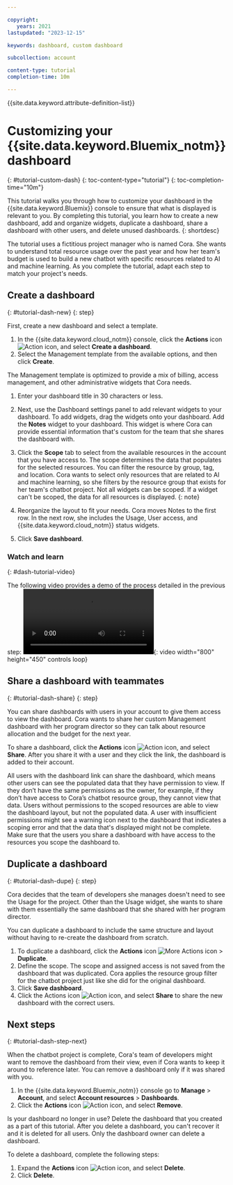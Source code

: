 ```yaml
---

copyright:
   years: 2021
lastupdated: "2023-12-15"

keywords: dashboard, custom dashboard

subcollection: account

content-type: tutorial
completion-time: 10m

---
```


{{site.data.keyword.attribute-definition-list}}

# Customizing your {{site.data.keyword.Bluemix_notm}} dashboard
{: #tutorial-custom-dash}
{: toc-content-type="tutorial"}
{: toc-completion-time="10m"}

This tutorial walks you through how to customize your dashboard in the {{site.data.keyword.Bluemix}} console to ensure that what is displayed is relevant to you. By completing this tutorial, you learn how to create a new dashboard, add and organize widgets, duplicate a dashboard, share a dashboard with other users, and delete unused dashboards.
{: shortdesc}

The tutorial uses a fictitious project manager who is named Cora. She wants to understand total resource usage over the past year and how her team's budget is used to build a new chatbot with specific resources related to AI and machine learning. As you complete the tutorial, adapt each step to match your project's needs.

## Create a dashboard
{: #tutorial-dash-new}
{: step}

First, create a new dashboard and select a template.

1. In the {{site.data.keyword.cloud_notm}} console, click the **Actions** icon ![Action icon](../icons/action-menu-icon.svg "Actions"), and select **Create a dashboard**.
2. Select the Management template from the available options, and then click **Create**.

The Management template is optimized to provide a mix of billing, access management, and other administrative widgets that Cora needs.

1. Enter your dashboard title in 30 characters or less.
1. Next, use the Dashboard settings panel to add relevant widgets to your dashboard. To add widgets, drag the widgets onto your dashboard. Add the **Notes** widget to your dashboard. This widget is where Cora can provide essential information that's custom for the team that she shares the dashboard with.
1. Click the **Scope** tab to select from the available resources in the account that you have access to. The scope determines the data that populates for the selected resources. You can filter the resource by group, tag, and location. Cora wants to select only resources that are related to AI and machine learning, so she filters by the resource group that exists for her team's chatbot project.
   Not all widgets can be scoped. If a widget can't be scoped, the data for all resources is displayed.
   {: note}

1. Reorganize the layout to fit your needs. Cora moves Notes to the first row. In the next row, she includes the Usage, User access, and {{site.data.keyword.cloud_notm}} status widgets.
1. Click **Save dashboard**.

### Watch and learn
{: #dash-tutorial-video}

The following video provides a demo of the process detailed in the previous step: ![Create a custom dashboard in {{site.data.keyword.Bluemix_notm}}.](images/scope-dash-tutorial.mp4){: video width="800" height="450" controls loop}

## Share a dashboard with teammates
{: #tutorial-dash-share}
{: step}

You can share dashboards with users in your account to give them access to view the dashboard. Cora wants to share her custom Management dashboard with her program director so they can talk about resource allocation and the budget for the next year.

To share a dashboard, click the **Actions** icon ![Action icon](../icons/action-menu-icon.svg "Actions"), and select **Share**. After you share it with a user and they click the link, the dashboard is added to their account.

All users with the dashboard link can share the dashboard, which means other users can see the populated data that they have permission to view. If they don’t have the same permissions as the owner, for example, if they don’t have access to Cora’s chatbot resource group, they cannot view that data. Users without permissions to the scoped resources are able to view the dashboard layout, but not the populated data. A user with insufficient permissions might see a warning icon next to the dashboard that indicates a scoping error and that the data that's displayed might not be complete. Make sure that the users you share a dashboard with have access to the resources you scope the dashboard to.

## Duplicate a dashboard
{: #tutorial-dash-dupe}
{: step}

Cora decides that the team of developers she manages doesn't need to see the Usage for the project. Other than the Usage widget, she wants to share with them essentially the same dashboard that she shared with her program director.

You can duplicate a dashboard to include the same structure and layout without having to re-create the dashboard from scratch.

1.  To duplicate a dashboard, click the **Actions** icon ![More Actions icon](../icons/action-menu-icon.svg "Actions") > **Duplicate**.
2. Define the scope. The scope and assigned access is not saved from the dashboard that was duplicated. Cora applies the resource group filter for the chatbot project just like she did for the original dashboard.
3. Click **Save dashboard**.
4. Click the Actions icon ![Action icon](../icons/action-menu-icon.svg "Actions"), and select **Share** to share the new dashboard with the correct users.

## Next steps
{: #tutorial-dash-step-next}

When the chatbot project is complete, Cora's team of developers might want to remove the dashboard from their view, even if Cora wants to keep it around to reference later. You can remove a dashboard only if it was shared with you.

1. In the {{site.data.keyword.Bluemix_notm}} console go to **Manage** > **Account**, and select **Account resources** > **Dashboards**.
2. Click the **Actions** icon ![Action icon](../icons/action-menu-icon.svg "Actions"), and select **Remove**.

Is your dashboard no longer in use? Delete the dashboard that you created as a part of this tutorial. After you delete a dashboard, you can't recover it and it is deleted for all users. Only the dashboard owner can delete a dashboard.

To delete a dashboard, complete the following steps:
1. Expand the **Actions** icon ![Action icon](../icons/action-menu-icon.svg "Actions"), and select **Delete**.
2. Click **Delete**.
